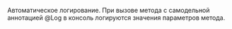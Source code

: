 Автоматическое логирование.
При вызове метода с самодельной аннотацией @Log в консоль логируются значения параметров метода.
